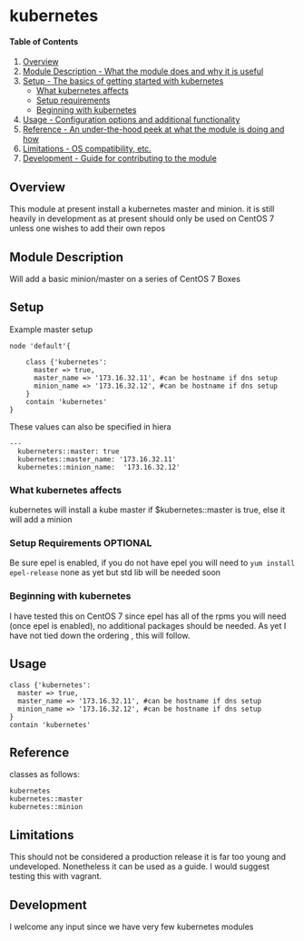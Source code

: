 # kubernetes

#### Table of Contents

1. [Overview](#overview)
2. [Module Description - What the module does and why it is useful](#module-description)
3. [Setup - The basics of getting started with kubernetes](#setup)
    * [What kubernetes affects](#what-kubernetes-affects)
    * [Setup requirements](#setup-requirements)
    * [Beginning with kubernetes](#beginning-with-kubernetes)
4. [Usage - Configuration options and additional functionality](#usage)
5. [Reference - An under-the-hood peek at what the module is doing and how](#reference)
5. [Limitations - OS compatibility, etc.](#limitations)
6. [Development - Guide for contributing to the module](#development)

## Overview

This module at present install a kubernetes master and minion. it is still heavily in development as at present should only be used on CentOS 7 unless one wishes to add their own repos

## Module Description
Will add a basic minion/master on a series of CentOS 7 Boxes

## Setup
Example master setup
```
node 'default'{

    class {'kubernetes':
      master => true,
      master_name => '173.16.32.11', #can be hostname if dns setup
      minion_name => '173.16.32.12', #can be hostname if dns setup
    }
    contain 'kubernetes'
}
```
These values can also be specified in hiera
```
---
  kuberneters::master: true
  kubernetes::master_name: '173.16.32.11'
  kubernetes::minion_name:  '173.16.32.12'
```

### What kubernetes affects
kubernetes will install a kube master if $kubernetes::master is true, else it will add a minion

### Setup Requirements **OPTIONAL**
Be sure epel is enabled, if you do not have epel you will need to `yum install epel-release`
none as yet but std lib will be needed soon
### Beginning with kubernetes

I have tested this on CentOS 7 since epel has all of the rpms you will need (once epel is enabled), no additional packages should be needed. As yet I have not tied down the ordering , this will follow.
## Usage
    class {'kubernetes':
      master => true,
      master_name => '173.16.32.11', #can be hostname if dns setup
      minion_name => '173.16.32.12', #can be hostname if dns setup
    }
    contain 'kubernetes'

## Reference
classes as follows:
```
kubernetes
kubernetes::master
kubernetes::minion
```
## Limitations

This should not be considered a production release it is far too young and undeveloped. Nonetheless it can be used as a guide. I would suggest testing this with vagrant.

## Development

I welcome any input since we have very few kubernetes modules

